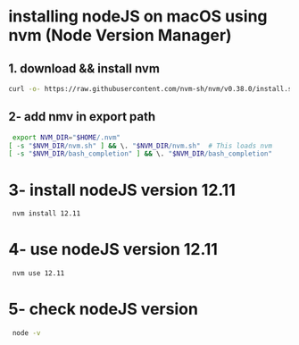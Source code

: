 # installing nodeJS on macOS using nvm (Node Version Manager)

## 1. download && install nvm
```bash
curl -o- https://raw.githubusercontent.com/nvm-sh/nvm/v0.38.0/install.sh | bash
```

## 2- add nmv in export path
```bash
 export NVM_DIR="$HOME/.nvm"                                                                   127 ✘ 
[ -s "$NVM_DIR/nvm.sh" ] && \. "$NVM_DIR/nvm.sh"  # This loads nvm
[ -s "$NVM_DIR/bash_completion" ] && \. "$NVM_DIR/bash_completion" 
````

# 3- install nodeJS version 12.11
```bash
 nvm install 12.11
```
# 4- use nodeJS version 12.11
```bash
 nvm use 12.11
```

# 5- check nodeJS version
```bash
 node -v
```

